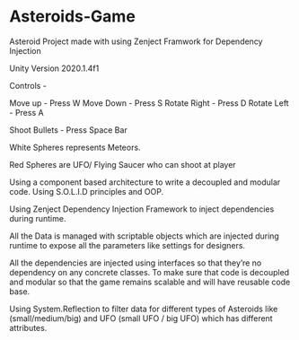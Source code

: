 # Asteroids-Game
Asteroid Project made with using Zenject Framwork for Dependency Injection



Unity Version 2020.1.4f1




Controls -

Move up - Press W Move Down - Press S Rotate Right - Press D Rotate Left - Press A

Shoot Bullets - Press Space Bar

White Spheres represents Meteors.

Red Spheres are UFO/ Flying Saucer who can shoot at player


Using a component based architecture to write a decoupled and modular code. Using S.O.L.I.D principles and OOP. 

Using Zenject Dependency Injection Framework to inject dependencies during runtime. 

All the Data is managed with  scriptable objects which are injected during runtime to expose all the parameters like settings for designers.

All the dependencies are injected using interfaces so that they’re no dependency on any concrete classes. To make sure that code is decoupled and modular so that the game remains scalable and will have reusable code base.

Using System.Reflection to filter data for different types of Asteroids like (small/medium/big) and UFO (small UFO / big UFO) which has different attributes.
